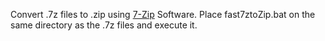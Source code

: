 Convert .7z files to .zip using [7-Zip](http://www.7-zip.org/) Software.
Place fast7ztoZip.bat on the same directory as the .7z files and execute it.